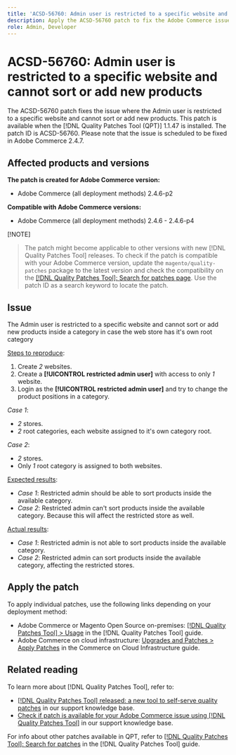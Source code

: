 ```yaml
---
title: 'ACSD-56760: Admin user is restricted to a specific website and cannot sort or add new products'
description: Apply the ACSD-56760 patch to fix the Adobe Commerce issue where the Admin user is restricted to a specific website and cannot sort or add new products inside a category in case the webstore has it's own root category.
role: Admin, Developer
---
```

# ACSD-56760: Admin user is restricted to a specific website and cannot sort or add new products

The ACSD-56760 patch fixes the issue where the Admin user is restricted to a specific website and cannot sort or add new products. This patch is available when the [!DNL Quality Patches Tool (QPT)] 1.1.47 is installed. The patch ID is ACSD-56760. Please note that the issue is scheduled to be fixed in Adobe Commerce 2.4.7.

## Affected products and versions

**The patch is created for Adobe Commerce version:**

* Adobe Commerce (all deployment methods) 2.4.6-p2

**Compatible with Adobe Commerce versions:**

* Adobe Commerce (all deployment methods) 2.4.6 - 2.4.6-p4

[!NOTE]
>
>The patch might become applicable to other versions with new [!DNL Quality Patches Tool] releases. To check if the patch is compatible with your Adobe Commerce version, update the `magento/quality-patches` package to the latest version and check the compatibility on the [[!DNL Quality Patches Tool]: Search for patches page](https://experienceleague.adobe.com/tools/commerce-quality-patches/index.html). Use the patch ID as a search keyword to locate the patch.

## Issue

The Admin user is restricted to a specific website and cannot sort or add new products inside a category in case the web store has it's own root category

<u>Steps to reproduce</u>:

1. Create *2* websites.
1. Create a **[!UICONTROL restricted admin user]** with access to only *1* website.
1. Login as the **[!UICONTROL restricted admin user]** and try to change the product positions in a category.

*Case 1*:

* *2* stores.
* *2* root categories, each website assigned to it's own category root.

*Case 2*:

* *2* stores.
* Only *1* root category is assigned to  both websites.

<u>Expected results</u>:

* *Case 1*: Restricted admin should be able to sort products inside the available category.
* *Case 2*: Restricted admin can't sort products inside the available category. Because this will affect the restricted store as well.

<u>Actual results</u>:

* *Case 1*: Restricted admin is not able to sort products inside the available category.
* *Case 2*: Restricted admin can sort products inside the available category, affecting the restricted stores.

## Apply the patch

To apply individual patches, use the following links depending on your deployment method:

* Adobe Commerce or Magento Open Source on-premises: [[!DNL Quality Patches Tool] > Usage](https://experienceleague.adobe.com/docs/commerce-operations/tools/quality-patches-tool/usage.html) in the [!DNL Quality Patches Tool] guide.
* Adobe Commerce on cloud infrastructure: [Upgrades and Patches > Apply Patches](https://experienceleague.adobe.com/docs/commerce-cloud-service/user-guide/develop/upgrade/apply-patches.html) in the Commerce on Cloud Infrastructure guide.

## Related reading

To learn more about [!DNL Quality Patches Tool], refer to:

* [[!DNL Quality Patches Tool] released: a new tool to self-serve quality patches](/help/announcements/adobe-commerce-announcements/magento-quality-patches-released-new-tool-to-self-serve-quality-patches.md) in our support knowledge base.
* [Check if patch is available for your Adobe Commerce issue using [!DNL Quality Patches Tool]](/help/support-tools/patches-available-in-qpt-tool/check-patch-for-magento-issue-with-magento-quality-patches.md) in our support knowledge base.

For info about other patches available in QPT, refer to [[!DNL Quality Patches Tool]: Search for patches](https://experienceleague.adobe.com/tools/commerce-quality-patches/index.html) in the [!DNL Quality Patches Tool] guide.
